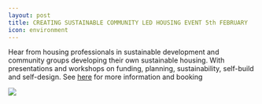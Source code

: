 ```yaml
---
layout: post
title: CREATING SUSTAINABLE COMMUNITY LED HOUSING EVENT 5th FEBRUARY
icon: environment
---
```

Hear from housing professionals in sustainable development and community groups developing their own sustainable housing.  With presentations and workshops on funding, planning, sustainability, self-build and self-design.  See [here](https://www.eventbrite.co.uk/x/creating-sustainable-community-led-housing-tickets-135965964861) for more information and booking

![](/uploads/harberton-image-with-logos-for-eventbrite.jpg)